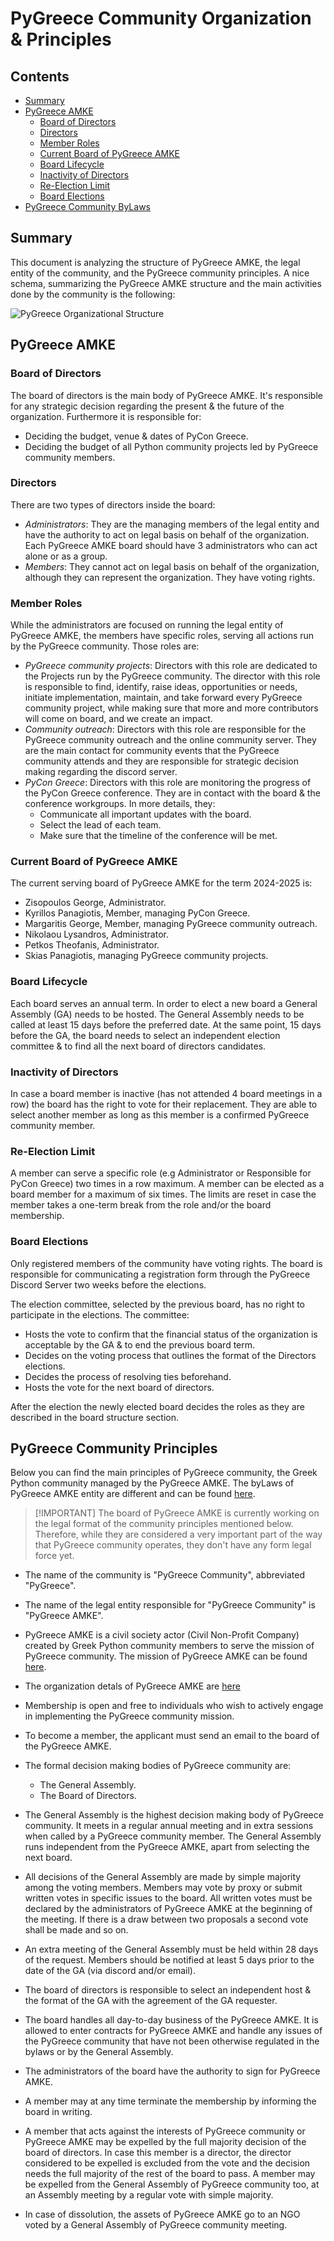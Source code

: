 # PyGreece Community Organization & Principles

## Contents

- [Summary](#summary)
- [PyGreece AMKE](#pygreece-amke)
  - [Board of Directors](#board-of-directors)
  - [Directors](#directors)
  - [Member Roles](#member-roles)
  - [Current Board of PyGreece AMKE](#current-board-of-pygreece-amke)
  - [Board Lifecycle](#board-lifecycle)
  - [Inactivity of Directors](#inactivity-of-directors)
  - [Re-Election Limit](#re-election-limit)
  - [Board Elections](#board-elections)
- [PyGreece Community ByLaws](#pygreece-community-bylaws)

## Summary

This document is analyzing the structure of PyGreece AMKE, the legal entity of the
community, and the PyGreece community principles. A nice schema, summarizing the PyGreece
AMKE structure and the main activities done by the community is the following:

![PyGreece Organizational Structure](../../assets/img/pygreece_organizational_structure.jpg)

## PyGreece AMKE

### Board of Directors

The board of directors is the main body of PyGreece AMKE. It's responsible for any
strategic decision regarding the present & the future of the organization. Furthermore it
is responsible for:

- Deciding the budget, venue & dates of PyCon Greece.
- Deciding the budget of all Python community projects led by PyGreece community members.

### Directors

There are two types of directors inside the board:

- _Administrators_: They are the managing members of the legal entity and have the
  authority to act on legal basis on behalf of the organization. Each PyGreece AMKE board
  should have 3 administrators who can act alone or as a group.
- _Members_: They cannot act on legal basis on behalf of the organization, although they
  can represent the organization. They have voting rights.

### Member Roles

While the administrators are focused on running the legal entity of PyGreece AMKE, the
members have specific roles, serving all actions run by the PyGreece community. Those
roles are:

- _PyGreece community projects_: Directors with this role are dedicated to the Projects
  run by the PyGreece community. The director with this role is responsible to find,
  identify, raise ideas, opportunities or needs, initiate implementation, maintain, and
  take forward every PyGreece community project, while making sure that more and more
  contributors will come on board, and we create an impact.
- _Community outreach_: Directors with this role are responsible for the PyGreece
  community outreach and the online community server. They are the main contact for
  community events that the PyGreece community attends and they are responsible for
  strategic decision making regarding the discord server.
- _PyCon Greece_: Directors with this role are monitoring the progress of the PyCon Greece
  conference. They are in contact with the board & the conference workgroups. In more
  details, they:
  - Communicate all important updates with the board.
  - Select the lead of each team.
  - Make sure that the timeline of the conference will be met.

### Current Board of PyGreece AMKE

The current serving board of PyGreece AMKE for the term 2024-2025 is:

- Zisopoulos George, Administrator.
- Kyrillos Panagiotis, Member, managing PyCon Greece.
- Margaritis George, Member, managing PyGreece community outreach.
- Nikolaou Lysandros, Administrator.
- Petkos Theofanis, Administrator.
- Skias Panagiotis, managing PyGreece community projects.

### Board Lifecycle

Each board serves an annual term. In order to elect a new board a General Assembly (GA)
needs to be hosted. The General Assembly needs to be called at least 15 days before the
preferred date. At the same point, 15 days before the GA, the board needs to select an
independent election committee & to find all the next board of directors candidates.

### Inactivity of Directors

In case a board member is inactive (has not attended 4 board meetings in a row) the board
has the right to vote for their replacement. They are able to select another member as
long as this member is a confirmed PyGreece community member.

### Re-Election Limit

A member can serve a specific role (e.g Administrator or Responsible for PyCon Greece) two
times in a row maximum. A member can be elected as a board member for a maximum of six
times. The limits are reset in case the member takes a one-term break from the role and/or
the board membership.

### Board Elections

Only registered members of the community have voting rights. The board is responsible for
communicating a registration form through the PyGreece Discord Server two weeks before the
elections.

The election committee, selected by the previous board, has no right to participate in the
elections. The committee:

- Hosts the vote to confirm that the financial status of the organization is acceptable by
  the GA & to end the previous board term.
- Decides on the voting process that outlines the format of the Directors elections.
- Decides the process of resolving ties beforehand.
- Hosts the vote for the next board of directors.

After the election the newly elected board decides the roles as they are described in the
board structure section.

## PyGreece Community Principles

Below you can find the main principles of PyGreece community, the Greek Python community
managed by the PyGreece AMKE. The byLaws of PyGreece AMKE entity are different and can be
found [here](https://publicity.businessportal.gr/company/180308907000).

> [!IMPORTANT] The board of PyGreece AMKE is currently working on the legal format of the
> community principles mentioned below. Therefore, while they are considered a very
> important part of the way that PyGreece community operates, they don't have any form
> legal force yet.

- The name of the community is "PyGreece Community", abbreviated "PyGreece".

- The name of the legal entity responsible for "PyGreece Community" is "PyGreece AMKE".

- PyGreece AMKE is a civil society actor (Civil Non-Profit Company) created by Greek
  Python community members to serve the mission of PyGreece community. The mission of
  PyGreece AMKE can be found [here](../about/en.md#mission).

- The organization detals of PyGreece AMKE are [here](../about/en.md#organization-details)

- Membership is open and free to individuals who wish to actively engage in implementing
  the PyGreece community mission.

- To become a member, the applicant must send an email to the board of the PyGreece AMKE.

<!-- TODO: Provide a form for member registration -->

- The formal decision making bodies of PyGreece community are:

  - The General Assembly.
  - The Board of Directors.

- The General Assembly is the highest decision making body of PyGreece community. It meets
  in a regular annual meeting and in extra sessions when called by a PyGreece community
  member. The General Assembly runs independent from the PyGreece AMKE, apart from
  selecting the next board.

- All decisions of the General Assembly are made by simple majority among the voting
  members. Members may vote by proxy or submit written votes in specific issues to the
  board. All written votes must be declared by the administrators of PyGreece AMKE at the
  beginning of the meeting. If there is a draw between two proposals a second vote shall
  be made and so on.

- An extra meeting of the General Assembly must be held within 28 days of the request.
  Members should be notified at least 5 days prior to the date of the GA (via discord
  and/or email).

- The board of directors is responsible to select an independent host & the format of the
  GA with the agreement of the GA requester.

- The board handles all day-to-day business of the PyGreece AMKE. It is allowed to enter
  contracts for PyGreece AMKE and handle any issues of the PyGreece community that have
  not been otherwise regulated in the bylaws or by the General Assembly.

- The administrators of the board have the authority to sign for PyGreece AMKE.

- A member may at any time terminate the membership by informing the board in writing.

- A member that acts against the interests of PyGreece community or PyGreece AMKE may be
  expelled by the full majority decision of the board of directors. In case this member is
  a director, the director considered to be expelled is excluded from the vote and the
  decision needs the full majority of the rest of the board to pass. A member may be
  expelled from the General Assembly of PyGreece community too, at an Assembly meeting by
  a regular vote with simple majority.

- In case of dissolution, the assets of PyGreece AMKE go to an NGO voted by a General
  Assembly of PyGreece community meeting.
